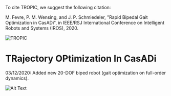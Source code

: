 
To cite TROPIC, we suggest the following citation:

M. Fevre, P. M. Wensing, and J. P. Schmiedeler, "Rapid Bipedal Gait Optimization in CasADi", in IEEE/RSJ International Conference on Intelligent Robots and Systems (IROS), 2020.




![TROPIC](https://github.com/fevrem/TOPIC/blob/master/logo.png)

# TRajectory OPtimization In CasADi

03/12/2020: Added new 20-DOF biped robot (gait optimization on full-order dynamics).


![Alt Text](https://github.com/fevrem/TOPIC/blob/master/examples/spatial-20-dof-biped/anim_biped_20_DOF.gif)

